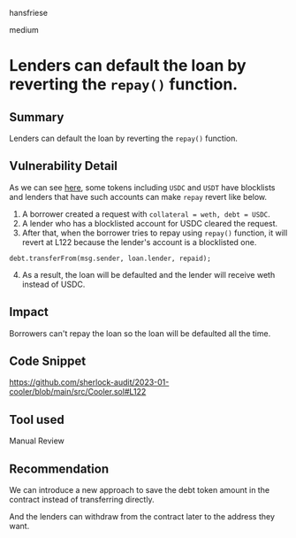 hansfriese

medium

# Lenders can default the loan by reverting the `repay()` function.



## Summary
Lenders can default the loan by reverting the `repay()` function.

## Vulnerability Detail
As we can see [here](https://github.com/d-xo/weird-erc20#tokens-with-blocklists), some tokens including `USDC` and `USDT` have blocklists and lenders that have such accounts can make `repay` revert like below.

1. A borrower created a request with `collateral = weth, debt = USDC`.
2. A lender who has a blocklisted account for USDC cleared the request.
3. After that, when the borrower tries to repay using `repay()` function, it will revert at L122 because the lender's account is a blocklisted one.

```solidity
debt.transferFrom(msg.sender, loan.lender, repaid);
```
4. As a result, the loan will be defaulted and the lender will receive weth instead of USDC.

## Impact
Borrowers can't repay the loan so the loan will be defaulted all the time.

## Code Snippet
https://github.com/sherlock-audit/2023-01-cooler/blob/main/src/Cooler.sol#L122

## Tool used
Manual Review

## Recommendation
We can introduce a new approach to save the debt token amount in the contract instead of transferring directly.

And the lenders can withdraw from the contract later to the address they want.